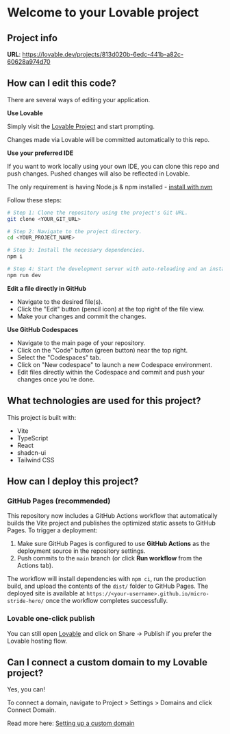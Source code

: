 # Welcome to your Lovable project

## Project info

**URL**: https://lovable.dev/projects/813d020b-6edc-441b-a82c-60628a974d70

## How can I edit this code?

There are several ways of editing your application.

**Use Lovable**

Simply visit the [Lovable Project](https://lovable.dev/projects/813d020b-6edc-441b-a82c-60628a974d70) and start prompting.

Changes made via Lovable will be committed automatically to this repo.

**Use your preferred IDE**

If you want to work locally using your own IDE, you can clone this repo and push changes. Pushed changes will also be reflected in Lovable.

The only requirement is having Node.js & npm installed - [install with nvm](https://github.com/nvm-sh/nvm#installing-and-updating)

Follow these steps:

```sh
# Step 1: Clone the repository using the project's Git URL.
git clone <YOUR_GIT_URL>

# Step 2: Navigate to the project directory.
cd <YOUR_PROJECT_NAME>

# Step 3: Install the necessary dependencies.
npm i

# Step 4: Start the development server with auto-reloading and an instant preview.
npm run dev
```

**Edit a file directly in GitHub**

- Navigate to the desired file(s).
- Click the "Edit" button (pencil icon) at the top right of the file view.
- Make your changes and commit the changes.

**Use GitHub Codespaces**

- Navigate to the main page of your repository.
- Click on the "Code" button (green button) near the top right.
- Select the "Codespaces" tab.
- Click on "New codespace" to launch a new Codespace environment.
- Edit files directly within the Codespace and commit and push your changes once you're done.

## What technologies are used for this project?

This project is built with:

- Vite
- TypeScript
- React
- shadcn-ui
- Tailwind CSS

## How can I deploy this project?

### GitHub Pages (recommended)

This repository now includes a GitHub Actions workflow that automatically builds the Vite project and publishes the optimized static assets to GitHub Pages. To trigger a deployment:

1. Make sure GitHub Pages is configured to use **GitHub Actions** as the deployment source in the repository settings.
2. Push commits to the `main` branch (or click **Run workflow** from the Actions tab).

The workflow will install dependencies with `npm ci`, run the production build, and upload the contents of the `dist/` folder to GitHub Pages. The deployed site is available at `https://<your-username>.github.io/micro-stride-hero/` once the workflow completes successfully.

### Lovable one-click publish

You can still open [Lovable](https://lovable.dev/projects/813d020b-6edc-441b-a82c-60628a974d70) and click on Share -> Publish if you prefer the Lovable hosting flow.

## Can I connect a custom domain to my Lovable project?

Yes, you can!

To connect a domain, navigate to Project > Settings > Domains and click Connect Domain.

Read more here: [Setting up a custom domain](https://docs.lovable.dev/features/custom-domain#custom-domain)

